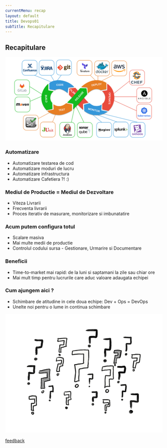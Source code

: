 ```yaml
---
currentMenu: recap
layout: default
title: Devops01
subTitle: Recapitulare
---
```

## Recapitulare

![Mentality](https://raw.githubusercontent.com/c4xp/Devops01/master/assets/mentality.png)

### Automatizare

- Automatizare testarea de cod
- Automatizare moduri de lucru
- Automatizare infrastructura
- Automatizare Cafetiera ?! :)

### Mediul de Productie = Mediul de Dezvoltare

- Viteza Livrarii
- Frecventa livrarii
- Proces iterativ de masurare, monitorizare si imbunatatire

### Acum putem configura totul

- Scalare masiva
- Mai multe medii de productie
- Controlul codului sursa - Gestionare, Urmarire si Documentare

### Beneficii

- Time-to-market mai rapid:  de la luni si saptamani la zile sau chiar ore
- Mai mult timp pentru lucrurile care aduc valoare adaugata echipei

### Cum ajungem aici ?

- Schimbare de atitudine in cele doua echipe: Dev + Ops = DevOps
- Unelte noi pentru o lume in continua schimbare

![Questions](https://raw.githubusercontent.com/c4xp/Devops01/master/assets/questions.png)

[feedback](https://docs.google.com/forms/d/1u1UOSLrvuqSskDHZ7rYh62M85hLTu865xD6nJptb4NU/viewform?edit_requested=true)